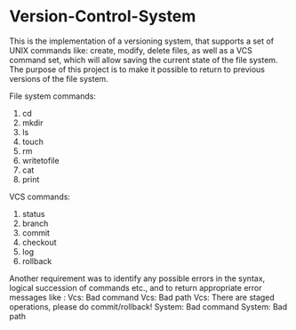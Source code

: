 # Version-Control-System
This is the implementation of a versioning system, that supports a set of UNIX commands like: create, modify, delete files, as well as a VCS command set, which will allow saving the current state of the file system.
The purpose of this project is to make it possible to return to previous versions of the file system.

File system commands:
1. cd
2. mkdir
3. ls
4. touch
5. rm
6. writetofile
7. cat
8. print

VCS commands:
1. status
2. branch
3. commit
4. checkout
5. log
6. rollback

Another requirement was to identify any possible errors in the syntax, logical succession of commands etc., and to return appropriate error messages like : 
Vcs: Bad command
Vcs: Bad path
Vcs: There are staged operations, please do commit/rollback!
System: Bad command
System: Bad path
